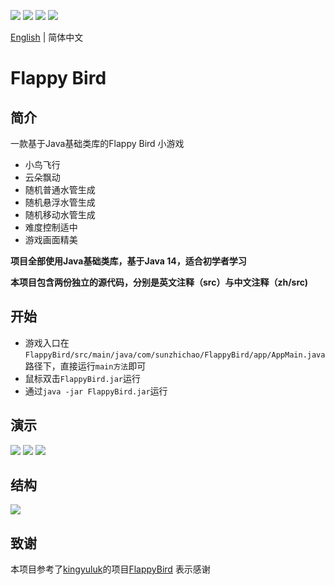 ![](https://img.shields.io/badge/lisense-MIT-brightgreen.svg)
![](https://img.shields.io/badge/Java-14-important.svg)
![](https://img.shields.io/badge/game-FlappyBird-critical.svg)
![](https://img.shields.io/github/stars/sunzhichao/FlappyBird)

[English](README.md) | 简体中文
# Flappy Bird
## 简介
一款基于Java基础类库的Flappy Bird 小游戏
- 小鸟飞行
- 云朵飘动
- 随机普通水管生成
- 随机悬浮水管生成
- 随机移动水管生成
- 难度控制适中
- 游戏画面精美

**项目全部使用Java基础类库，基于Java 14，适合初学者学习** 

**本项目包含两份独立的源代码，分别是英文注释（src）与中文注释（zh/src)**
## 开始
- 游戏入口在`FlappyBird/src/main/java/com/sunzhichao/FlappyBird/app/AppMain.java`路径下，直接运行`main方法`即可
- 鼠标双击`FlappyBird.jar`运行
- 通过`java -jar FlappyBird.jar`运行
## 演示
![](https://github.com/sunzhichao/FlappyBird/blob/main/zh/src/main/resources/readme_img/demo_how_to_start.gif?raw=true)
![](https://github.com/sunzhichao/FlappyBird/blob/main/zh/src/main/resources/readme_img/demo-img.png?raw=true)
![](https://github.com/sunzhichao/FlappyBird/blob/main/zh/src/main/resources/readme_img/demo_gif%20.gif?raw=true)
## 结构
![](https://github.com/sunzhichao/FlappyBird/blob/main/zh/src/main/resources/readme_img/class-structure-zh.png?raw=true)
## 致谢
本项目参考了[kingyuluk](https://github.com/kingyuluk)的项目[FlappyBird](https://github.com/kingyuluk/FlappyBird) 表示感谢